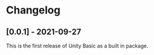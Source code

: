 # Changelog

## [0.0.1] - 2021-09-27
This is the first release of Unity Basic as a built in package.
